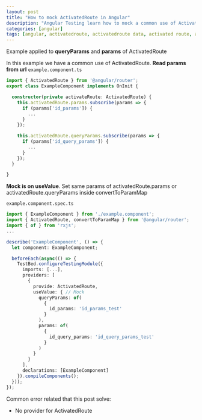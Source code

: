 ```yaml
---
layout: post
title: "How to mock ActivatedRoute in Angular"
description: "Angular Testing learn how to mock a common use of ActivatedRoute"
categories: [angular]
tags: [angular, activatedroute, activatedroute data, activated route, activatedroute example, activatedroute get params, activatedroute mock, activatedroute params empty, activatedroute unit test, activatedroute url, queryParams, params, read params from url, mock use value, No provider for ActivatedRoute]
---
```

Example applied to **queryParams** and **params** of ActivatedRoute

In this example we have a common use of ActivatedRoute. **Read params from url**
`example.component.ts`
```typescript
import { ActivatedRoute } from '@angular/router';
export class ExampleComponent implements OnInit {

  constructor(private activateRoute: ActivatedRoute) {
    this.activatedRoute.params.subscribe(params => {
      if (params['id_params']) {
        ...
      }
    });

    this.activatedRoute.queryParams.subscribe(params => {
      if (params['id_query_params']) {
        ...
      }
    });
  }

}
```

**Mock is on useValue**. Set same params of activatedRoute.params or activatedRoute.queryParams inside convertToParamMap


`example.component.spec.ts`
```typescript
import { ExampleComponent } from './example.component';
import { ActivatedRoute, convertToParamMap } from '@angular/router';
import { of } from 'rxjs';
...

describe('ExampleComponent', () => {
  let component: ExampleComponent;

  beforeEach(async(() => {
    TestBed.configureTestingModule({
      imports: [...],
      providers: [
        {
          provide: ActivatedRoute,
          useValue: { // Mock
            queryParams: of(
              {
                id_params: 'id_params_test'
              }
            ),
            params: of(
              {
                id_query_params: 'id_query_params_test'
              }
            )
          }
        }
      ],
      declarations: [ExampleComponent]
    }).compileComponents();
  }));
});
```
Common error related that this post solve:
* No provider for ActivatedRoute
